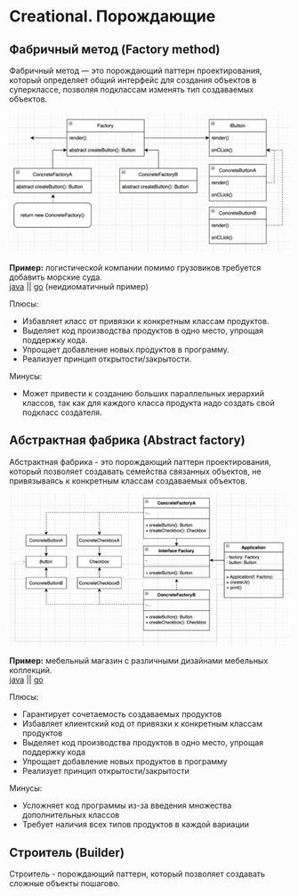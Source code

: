 # Creational. Порождающие

## Фабричный метод (Factory method)

Фабричный метод — это порождающий паттерн проектирования, который определяет общий интерфейс для создания объектов в
суперклассе, позволяя подклассам изменять тип создаваемых объектов.

![img_1.png](src/img01.png)

**Пример:** логистической компании помимо грузовиков требуется добавить морские суда.  
[java](1-creational/factory-method/main.java) || [go](1-creational/factory-method/main.go) (неидиоматичный пример)  

Плюсы:
+ Избавляет класс от привязки к конкретным классам продуктов.  
+ Выделяет код производства продуктов в одно место, упрощая поддержку кода.  
+ Упрощает добавление новых продуктов в программу.    
+ Реализует принцип открытости/закрытости.  

Минусы:
- Может привести к созданию больших параллельных иерархий классов, так как для каждого класса продукта надо создать 
свой подкласс создателя.

## Абстрактная фабрика (Abstract factory)

Абстрактная фабрика - это порождающий паттерн проектирования, который позволяет создавать семейства связанных объектов, 
не привязываясь к конкретным классам создаваемых объектов.

![img.png](src/img02.png)

**Пример:** мебельный магазин с различными дизайнами мебельных коллекций.  
[java](1-creational/abstract-factory/main.java) || [go](1-creational/abstract-factory/main.go)

Плюсы:
+ Гарантирует сочетаемость создаваемых продуктов
+ Избавляет клиентский код от привязки к конкретным классам продуктов
+ Выделяет код производства продуктов в одно место, упрощая поддержку кода
+ Упрощает добавление новых продуктов в программу
+ Реализует принцип открытости/закрытости

Минусы:
- Усложняет код программы из-за введения множества дополнительных классов
- Требует наличия всех типов продуктов в каждой вариации


## Строитель (Builder)

Строитель - порождающий паттерн, который позволяет создавать сложные объекты пошагово.

